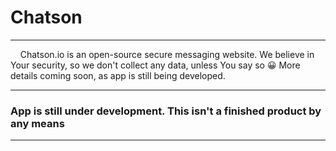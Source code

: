 <h1>Chatson</h1>
<hr>
<p>&nbsp;&nbsp;&nbsp;&nbsp;Chatson.io is an open-source secure messaging website. We believe in Your security, so we don't collect any data, unless You say so &#128512; More details coming soon, as app is still being developed.
  
 <hr style="color:red">
 <h3>App is still under development. This isn't a finished product by any means</h3>
 <hr style="color:red">
